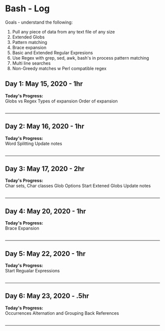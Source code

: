 <!-- 
## Day N: May N, 2020 - Nhr
**Today's Progress:**  
**Thoughts:**  
**Link to work:**  
<br><br>

---
-->

# Bash - Log

Goals - understand the following:
1. Pull any piece of data from any text file of any size
2. Extended Globs
3. Pattern matching
4. Brace expansion
5. Basic and Extended Regular Expresions
6. Use Regex with grep, sed, awk, bash's in process pattern matching
7. Multi line searches
8. Non-Greedy matches w Perl compatible regex


## Day 1: May 15, 2020 - 1hr
**Today's Progress:**  
Globs vs Regex
Types of expansion
Order of expansion
<br><br>

---
## Day 2: May 16, 2020 - 1hr
**Today's Progress:**  
Word Splitting
Update notes
<br><br>

---
## Day 3: May 17, 2020 - 2hr
**Today's Progress:**  
Char sets, Char classes
Glob Options
Start Extened Globs
Update notes
<br><br>

---
## Day 4: May 20, 2020 - 1hr
**Today's Progress:**  
Brace Expansion
<br><br>

---
## Day 5: May 22, 2020 - 1hr
**Today's Progress:**  
Start Regualar Expressions
<br><br>

---
## Day 6: May 23, 2020 - .5hr
**Today's Progress:**  
Occurrences
Alternation and Grouping
Back References
<br><br>

---
